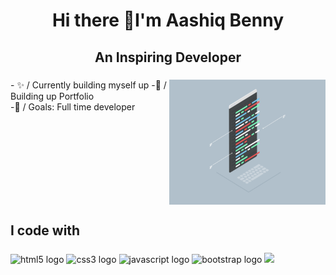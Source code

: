 <h1 align="center">Hi there 👋I'm Aashiq Benny</h1>

###

<h2 align="center">An Inspiring Developer</h2>

###

<img align="right" height="200" width="250" src="Comp Gif.gif"  />

###

<p align="left">-
  ✨ / Currently building myself up
 -🧱 / Building up Portfolio
  <br>-🎯 / Goals: Full time developer</p>

###

<br clear="both">

<h2 align="left">I code with</h2>

###

<div align="left">
  <img src="https://cdn.jsdelivr.net/gh/devicons/devicon/icons/html5/html5-original.svg" height="40" width="52" alt="html5 logo"  />
  <img src="https://cdn.jsdelivr.net/gh/devicons/devicon/icons/css3/css3-original.svg" height="40" width="52" alt="css3 logo"  />
  <img src="https://cdn.jsdelivr.net/gh/devicons/devicon/icons/javascript/javascript-original.svg" height="40" width="52" alt="javascript logo"  />
  <img src="https://cdn.jsdelivr.net/gh/devicons/devicon/icons/bootstrap/bootstrap-original.svg" height="40" alt="bootstrap logo"  />
  <img src="https://cdn.jsdelivr.net/gh/devicons/devicon@latest/icons/python/python-original.svg" />
</div>

###

<div align="center">
  
</div>

###

<br clear="both">


###
